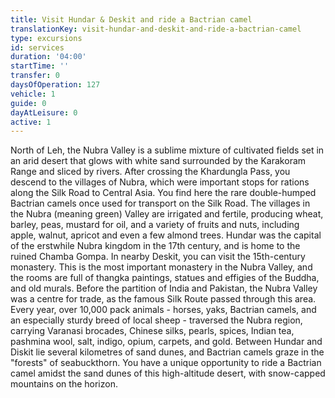 ```yaml
---
title: Visit Hundar & Deskit and ride a Bactrian camel
translationKey: visit-hundar-and-deskit-and-ride-a-bactrian-camel
type: excursions
id: services
duration: '04:00'
startTime: ''
transfer: 0
daysOfOperation: 127
vehicle: 1
guide: 0
dayAtLeisure: 0
active: 1
---
```

North of Leh, the Nubra Valley is a sublime mixture of cultivated fields set in an arid desert that glows with white sand surrounded by the Karakoram Range and sliced by rivers. After crossing the Khardungla Pass, you descend to the villages of Nubra, which were important stops for rations along the Silk Road to Central Asia. You find here the rare double-humped Bactrian camels once used for transport on the Silk Road.    The villages in the Nubra (meaning green) Valley are irrigated and fertile, producing wheat, barley, peas, mustard for oil, and a variety of fruits and nuts, including apple, walnut, apricot and even a few almond trees.     Hundar was the capital of the erstwhile Nubra kingdom in the 17th century, and is home to the ruined Chamba Gompa. In nearby Deskit, you can visit the 15th-century monastery. This is the most important monastery in the Nubra Valley, and the rooms are full of thangka paintings, statues and effigies of the Buddha, and old murals.     Before the partition of India and Pakistan, the Nubra Valley was a centre for trade, as the famous Silk Route passed through this area. Every year, over 10,000 pack animals - horses, yaks, Bactrian camels, and an especially sturdy breed of local sheep - traversed the Nubra region, carrying Varanasi brocades, Chinese silks, pearls, spices, Indian tea, pashmina wool, salt, indigo, opium, carpets, and gold.     Between Hundar and Diskit lie several kilometres of sand dunes, and Bactrian camels graze in the "forests" of seabuckthorn. You have a unique opportunity to ride a Bactrian camel amidst the sand dunes of this high-altitude desert, with snow-capped mountains on the horizon.